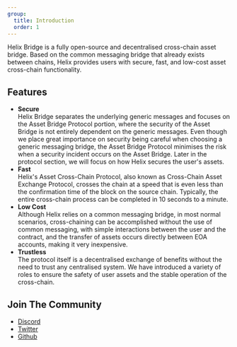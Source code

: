 ```yaml
---
group:
  title: Introduction
  order: 1
---
```


Helix Bridge is a fully open-source and decentralised cross-chain asset bridge. Based on the common messaging bridge that already exists between chains, Helix provides users with secure, fast, and low-cost asset cross-chain functionality.

## Features
- **Secure**
<br>Helix Bridge separates the underlying generic messages and focuses on the Asset Bridge Protocol portion, where the security of the Asset Bridge is not entirely dependent on the generic messages. Even though we place great importance on security being careful when choosing a generic messaging bridge, the Asset Bridge Protocol minimises the risk when a security incident occurs on the Asset Bridge. Later in the protocol section, we will focus on how Helix secures the user's assets.
- **Fast**
<br>Helix's Asset Cross-Chain Protocol, also known as Cross-Chain Asset Exchange Protocol, crosses the chain at a speed that is even less than the confirmation time of the block on the source chain. Typically, the entire cross-chain process can be completed in 10 seconds to a minute.
- **Low Cost**
<br>Although Helix relies on a common messaging bridge, in most normal scenarios, cross-chaining can be accomplished without the use of common messaging, with simple interactions between the user and the contract, and the transfer of assets occurs directly between EOA accounts, making it very inexpensive.
- **Trustless**
<br>The protocol itself is a decentralised exchange of benefits without the need to trust any centralised system. We have introduced a variety of roles to ensure the safety of user assets and the stable operation of the cross-chain.

## Join The Community
- [Discord](https://discord.gg/6XyyNGugdE)
- [Twitter](https://twitter.com/helixbridges)
- [Github](https://github.com/helix-bridge)

